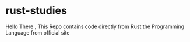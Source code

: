 # rust-studies

Hello There , This Repo contains code directly from Rust the Programming Language from official site
